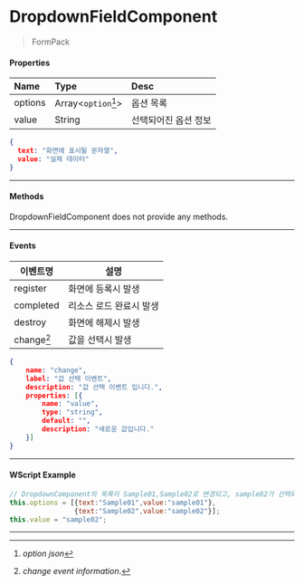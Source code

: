 # DropdownFieldComponent
> FormPack

#### Properties
| Name       | Type    | Desc                                                |
| :--------- | :------ | :-------------------------------------------------- |
| options | Array<`option`[^1]>  | 옵션 목록                                  |
| value   | String | 선택되어진 옵션 정보                                 |

[^1]: *option json*
```json
{
  text: "화면에 표시될 문자열",
  value: "실제 데이터"
}
```

---
#### Methods

DropdownFieldComponent does not provide any methods.

---
#### Events
|이벤트명|설명|
|---|---|
|register|화면에 등록시 발생|
|completed|리소스 로드 완료시 발생|
|destroy|화면에 해제시 발생|
|change[^2]|값을 선택시 발생|

[^2]: *change event information*.
```json
{
    name: "change",
    label: "값 선택 이벤트",
    description: "값 선택 이벤트 입니다.",
    properties: [{
        name: "value",
        type: "string",
        default: "",
        description: "새로운 값입니다."
    }]
}
```

---
#### WScript Example
<!-- js-console -->
```js
// DropdownComponent의 목록이 Sample01,Sample02로 변경되고, sample02가 선택되어지는 예제
this.options = [{text:"Sample01",value:"sample01"},
                {text:"Sample02",value:"sample02"}];
this.value = "sample02";
```

---